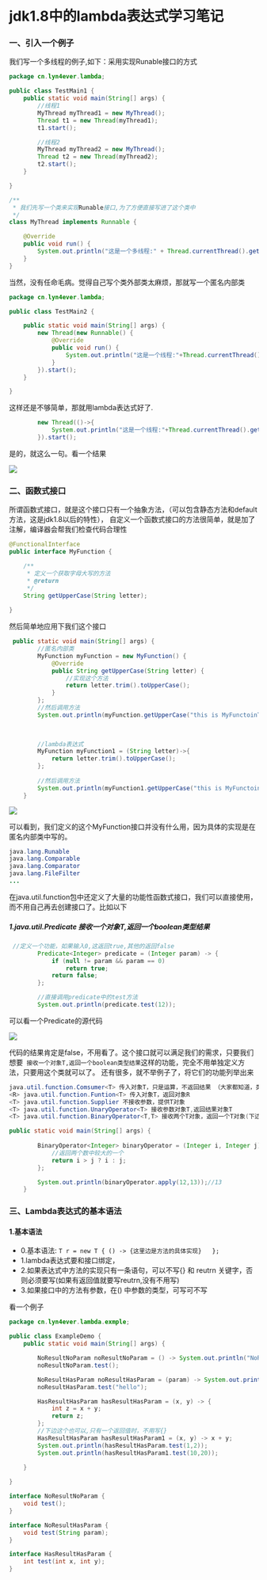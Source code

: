 # jdk1.8中的lambda表达式学习笔记

### 一、引入一个例子
我们写一个多线程的例子,如下：采用实现Runable接口的方式
```java
package cn.lyn4ever.lambda;

public class TestMain1 {
    public static void main(String[] args) {
        //线程1
        MyThread myThread1 = new MyThread();
        Thread t1 = new Thread(myThread1);
        t1.start();

        //线程2
        MyThread myThread2 = new MyThread();
        Thread t2 = new Thread(myThread2);
        t2.start();
    }

}

/**
 * 我们先写一个类来实现Runable接口,为了方便直接写进了这个类中
 */
class MyThread implements Runnable {

    @Override
    public void run() {
        System.out.println("这是一个多线程:" + Thread.currentThread().getId());
    }
}
```
当然，没有任命毛病。觉得自己写个类外部类太麻烦，那就写一个匿名内部类
```java
package cn.lyn4ever.lambda;

public class TestMain2 {

    public static void main(String[] args) {
        new Thread(new Runnable() {
            @Override
            public void run() {
                System.out.println("这是一个线程:"+Thread.currentThread().getId());
            }
        }).start();
    }

}
```
这样还是不够简单，那就用lambda表达式好了.
```java
		new Thread(()->{
            System.out.println("这是一个线程:"+Thread.currentThread().getId());
        }).start();
```
是的，就这么一句。看一个结果

![](https://raw.githubusercontent.com/Lyn4ever29/img/master/picgo20191130153628.png)
 
### 二、函数式接口
所谓函数式接口，就是这个接口只有一个抽象方法，（可以包含静态方法和default方法，这是jdk1.8以后的特性），
自定义一个函数式接口的方法很简单，就是加了注解，编译器会帮我们检查代码合理性
```java
@FunctionalInterface
public interface MyFunction {

    /**
     * 定义一个获取字母大写的方法
     * @return
     */
    String getUpperCase(String letter);
    
}
```
然后简单地应用下我们这个接口
```java
 public static void main(String[] args) {
        //匿名内部类
        MyFunction myFunction = new MyFunction() {
            @Override
            public String getUpperCase(String letter) {
                //实现这个方法
                return letter.trim().toUpperCase();
            }
        };
        //然后调用方法
        System.out.println(myFunction.getUpperCase("this is MyFunctoinTest"));

        
        
        //lambda表达式
        MyFunction myFunction1 = (String letter)->{
            return letter.trim().toUpperCase();
        };
        
        //然后调用方法
        System.out.println(myFunction1.getUpperCase("this is MyFunctoinTest"));
    }
```

![](https://raw.githubusercontent.com/Lyn4ever29/img/master/picgo20191130160122.png)

可以看到，我们定义的这个MyFunction接口并没有什么用，因为具体的实现是在匿名内部类中写的。
```java
java.lang.Runable
java.lang.Comparable
java.lang.Comparator
java.lang.FileFilter
...
```
在java.util.function包中还定义了大量的功能性函数式接口，我们可以直接使用，而不用自己再去创建接口了。比如以下
##### 1.java.util.Predicate<T> 接收一个对象T,返回一个boolean类型结果
```java
 //定义一个功能，如果输入0,这返回true,其他的返回false
        Predicate<Integer> predicate = (Integer param) -> {
            if (null != param && param == 0)
                return true;
            return false;
        };

        //直接调用predicate中的test方法
        System.out.println(predicate.test(12));
```
可以看一个Predicate的源代码

![](https://raw.githubusercontent.com/Lyn4ever29/img/master/picgo20191130160708.png)

代码的结果肯定是false，不用看了。这个接口就可以满足我们的需求，只要我们想要``` 接收一个对象T,返回一个boolean类型结果```这样的功能，完全不用单独定义方法，只要用这个类就可以了。
还有很多，就不举例子了，将它们的功能列举出来
```java
java.util.function.Comsumer<T> 传入对象T，只是运算，不返回结果 （大家都知道，类作为形参时是地址引入）
<R> java.util.function.Funtion<T> 传入对象T，返回对象R
<T> java.util.function.Supplier 不接收参数，提供T对象
<T> java.util.function.UnaryOperator<T> 接收参数对象T,返回结果对象T
<T> java.util.function.BinaryOperator<T,T> 接收两个T对象，返回一个T对象(下边有个例子)
```
```java
public static void main(String[] args) {
        
        BinaryOperator<Integer> binaryOperator = (Integer i, Integer j) -> {
            //返回两个数中较大的一个
            return i > j ? i : j;
        };

        System.out.println(binaryOperator.apply(12,13));//13
    }
```

### 三、Lambda表达式的基本语法
#### 1.基本语法
* 0.基本语法: 
```T r = new T { () -> {这里边是方法的具体实现}   };```
* 1.lambda表达式要和接口绑定，
* 2.如果表达式中方法的实现只有一条语句，可以不写{} 和 reutrn 关键字，否则必须要写(如果有返回值就要写reutrn,没有不用写)
* 3.如果接口中的方法有参数，在() 中参数的类型，可写可不写

看一个例子
```java
package cn.lyn4ever.lambda.exmple;

public class ExampleDemo {
    public static void main(String[] args) {

        NoResultNoParam noResultNoParam = () -> System.out.println("NoResultNoParam");
        noResultNoParam.test();

        NoResultHasParam noResultHasParam = (param) -> System.out.println(param);
        noResultHasParam.test("hello");

        HasResultHasParam hasResultHasParam = (x, y) -> {
            int z = x + y;
            return z;
        };
        //下边这个也可以,只有一个返回值时，不用写{}
        HasResultHasParam hasResultHasParam1 = (x, y) -> x + y;
        System.out.println(hasResultHasParam.test(1,2));
        System.out.println(hasResultHasParam1.test(10,20));
        
    }

}

interface NoResultNoParam {
    void test();
}

interface NoResultHasParam {
    void test(String param);
}

interface HasResultHasParam {
    int test(int x, int y);
}
```














